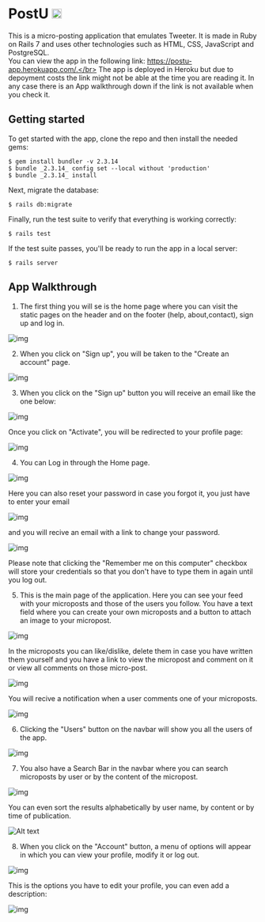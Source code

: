 # PostU <img src="app/assets/images/favicon.ico" alt="Logo" width="20"/>

This is a micro-posting application that emulates Tweeter. It is made in Ruby on Rails 7 and uses other technologies such as HTML, CSS, JavaScript and PostgreSQL.</br>
You can view the app in the following link: https://postu-app.herokuapp.com/.</br>
The app is deployed in Heroku but due to depoyment costs the link might not be able at the time you are reading it. In any case there is an App walkthrough down if the link is not available when you check it.

## Getting started

To get started with the app, clone the repo and then install the needed gems:

```
$ gem install bundler -v 2.3.14
$ bundle _2.3.14_ config set --local without 'production'
$ bundle _2.3.14_ install
```

Next, migrate the database:

```
$ rails db:migrate
```

Finally, run the test suite to verify that everything is working correctly:

```
$ rails test
```

If the test suite passes, you'll be ready to run the app in a local server:

```
$ rails server
```

## App Walkthrough

1) The first thing you will se is the home page where you can visit the static pages on
the header and on the footer (help, about,contact), sign up and log in.

![img](app/assets/images/Walkthrough/2.PNG)

2) When you click on "Sign up", you will be taken to the "Create an account" page.

![img](app/assets/images/Walkthrough/3.PNG)

3) When you click on the "Sign up" button you will receive an email like the one below:

![img](app/assets/images/Walkthrough/15.PNG)

Once you click on "Activate", you will be redirected to your profile page:

![img](app/assets/images/Walkthrough/6.PNG)

4) You can Log in through the Home page.

![img](app/assets/images/Walkthrough/4.PNG)

Here you can also reset your password in case you forgot it, you just have to
enter your email

![img](app/assets/images/Walkthrough/5.PNG)

and you will recive an email with a link to change your password.

![img](app/assets/images/Walkthrough/14.PNG)

Please note that clicking the "Remember me on this computer" checkbox will store your credentials
so that you don't have to type them in again until you log out.

5) This is the main page of the application. Here you can see your feed with your microposts
and those of the users you follow. You have a text field where you can create your own microposts and
a button to attach an image to your micropost.

![img](app/assets/images/Walkthrough/7.PNG)

In the microposts you can like/dislike, delete them in case you have written them yourself and you have a link to
view the micropost and comment on it or view all comments on those micro-post.

![img](app/assets/images/Walkthrough/8.PNG)

You will recive a notification when a user comments one of your microposts.

![img](app/assets/images/Walkthrough/9.PNG)

6) Clicking the "Users" button on the navbar will show you all the users of the app.

![img](app/assets/images/Walkthrough/10.PNG)

7) You also have a Search Bar in the navbar where you can search microposts by user or by the content of the micropost.

![img](app/assets/images/Walkthrough/11.PNG)

You can even sort the results alphabetically by user name, by content or by time of publication.

![Alt text](app/assets/images/Walkthrough/12.PNG)

8) When you click on the "Account" button, a menu of options will appear in which you can view your profile,
modify it or log out.

![img](app/assets/images/Walkthrough/16.PNG)

This is the options you have to edit your profile, you can even add a description:

![img](app/assets/images/Walkthrough/13.PNG)
